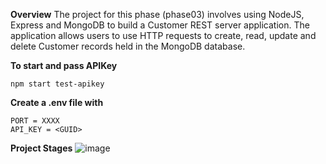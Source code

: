 **Overview**
The project for this phase (phase03) involves using NodeJS, Express and MongoDB to build a Customer REST server application. 
The application allows users to use HTTP requests to create, read, update and delete Customer records held in the MongoDB database.

**To start and pass APIKey**

    npm start test-apikey

**Create a .env file with**

    PORT = XXXX
    API_KEY = <GUID>

**Project Stages**
![image](https://github.com/srisritharan/Ph3ProjectOptional/assets/58895358/a6c681ec-7a1e-4680-835d-4c79c52f051c)
